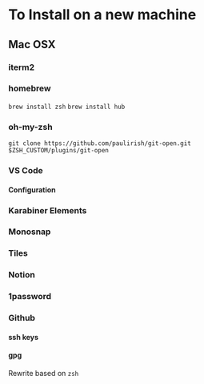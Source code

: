 # To Install on a new machine

## Mac OSX

### iterm2

### homebrew

`brew install zsh`
`brew install hub`

### oh-my-zsh

`git clone https://github.com/paulirish/git-open.git $ZSH_CUSTOM/plugins/git-open`
  
### VS Code

#### Configuration

### Karabiner Elements

### Monosnap

### Tiles

### Notion

### 1password

### Github

#### ssh keys

#### gpg

Rewrite based on `zsh`
